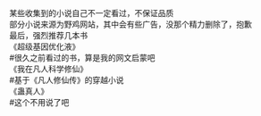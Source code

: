 某些收集到的小说自己不一定看过，不保证品质<br>
部分小说来源为野鸡网站，其中会有些广告，没那个精力删除了，抱歉<br>
最后，强烈推荐几本书<br>
《超级基因优化液》<br>
#很久之前看过的书，算是我的网文启蒙吧<br>
《我在凡人科学修仙》<br>
#基于《凡人修仙传》的穿越小说<br>
《蛊真人》<br>
#这个不用说了吧
